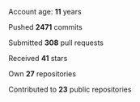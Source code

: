 Account age: **11** years

Pushed **2471** commits

Submitted **308** pull requests

Received **41** stars

Own **27** repositories

Contributed to **23** public repositories
